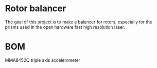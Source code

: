 # Rotor balancer

The goal of this project is to make a balancer for rotors, especially for the prisms used in the open hardware fast high resolution laser.

# BOM
MMA8452Q triple axis accelerometer
